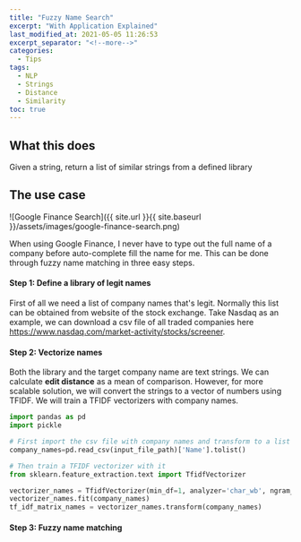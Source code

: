```yaml
---
title: "Fuzzy Name Search"
excerpt: "With Application Explained"
last_modified_at: 2021-05-05 11:26:53
excerpt_separator: "<!--more-->"
categories:
  - Tips
tags:
  - NLP
  - Strings
  - Distance
  - Similarity
toc: true
---
```


## What this does
Given a string, return a list of similar strings from a defined library


## The use case
![Google Finance Search]({{ site.url }}{{ site.baseurl }}/assets/images/google-finance-search.png)

When using Google Finance, I never have to type out the full name of a company before auto-complete fill the name for me. This can be done through fuzzy name matching in three easy steps.

#### Step 1: Define a library of legit names

First of all we need a list of company names that's legit. Normally this list can be obtained from website of the stock exchange. Take Nasdaq as an example, we can download a csv file of all traded companies here https://www.nasdaq.com/market-activity/stocks/screener. 


#### Step 2: Vectorize names
Both the library and the target company name are text strings. We can calculate **edit distance** as a mean of comparison. However, for more scalable solution, we will convert the strings to a vector of numbers using TFIDF. We will train a TFIDF vectorizers with company names.

```python
import pandas as pd
import pickle 

# First import the csv file with company names and transform to a list
company_names=pd.read_csv(input_file_path)['Name'].tolist()

# Then train a TFIDF vectorizer with it
from sklearn.feature_extraction.text import TfidfVectorizer

vectorizer_names = TfidfVectorizer(min_df=1, analyzer='char_wb', ngram_range=(3,3))
vectorizer_names.fit(company_names)
tf_idf_matrix_names = vectorizer_names.transform(company_names)
```

#### Step 3: Fuzzy name matching





